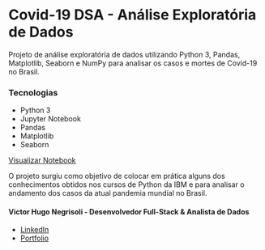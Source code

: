 # Covid-19 DSA - Análise Exploratória de Dados

Projeto de análise exploratória de dados utilizando Python 3, Pandas, Matplotlib, Seaborn e NumPy para analisar os casos e mortes de Covid-19 no Brasil.

### Tecnologias

* Python 3
* Jupyter Notebook
* Pandas
* Matplotlib
* Seaborn

[Visualizar Notebook](https://github.com/vhnegrisoli/covid-19-analise-exploratoria-dados/blob/master/An%C3%A1lise%20Explorat%C3%B3ria%20-%20Evolu%C3%A7%C3%A3o%20do%20Coronav%C3%ADrus%20no%20Brasil.ipynb)

O projeto surgiu como objetivo de colocar em prática alguns dos conhecimentos
obtidos nos cursos de Python da IBM e para analisar o andamento dos casos
da atual pandemia mundial no Brasil.

#### Victor Hugo Negrisoli - Desenvolvedor Full-Stack & Analista de Dados

* [LinkedIn](https://www.linkedin.com/in/victorhugonegrisoli)
* [Portfolio](https://vhnegrisoli.github.io/portfolio/)
